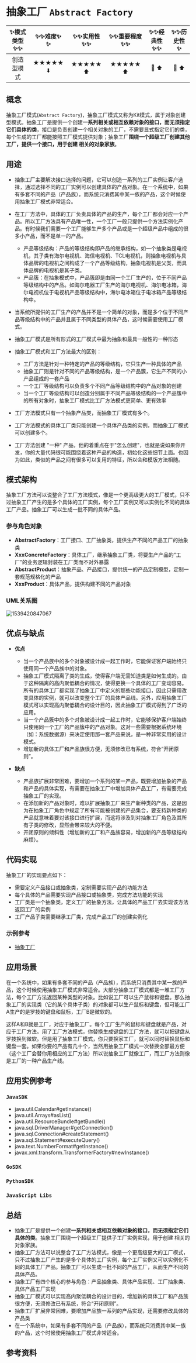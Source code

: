 # 抽象工厂 `Abstract Factory`

| :sparkles:模式类型:sparkles::sparkles:|:sparkles::sparkles:难度:sparkles:  :sparkles: | :sparkles::sparkles:实用性:sparkles::sparkles: | :sparkles::sparkles:重要程度:sparkles::sparkles: |  :sparkles::sparkles:经典性:sparkles::sparkles: | :sparkles::sparkles:历史性:sparkles: |
| :----------------------------------------: | :-----------------------------------------------: | :-------------------------------------------------: | :----------------------------------------------------: | :--------------------------------------------------: | :--------------------------------------: |
|              创造型模式                              |                ★★★★★ :arrow_down:                 |                  ★★★★★ :arrow_up:                   |                    ★★★★★ :arrow_up:                    |              :green_heart:  :arrow_up:               |        :green_heart:  :arrow_up:         |

## 概念
抽象工厂模式(`Abstract Factory`)，抽象工厂模式又称为Kit模式，属于对象创建型模式。抽象工厂是提供一个创建**一系列相关或相互依赖对象的接口，而无须指定它们具体的类**，接口是负责创建一个相关对象的工厂，不需要显式指定它们的类，每个生成的工厂都能按照工厂模式提供对象；抽象工厂**围绕一个超级工厂创建其他工厂，提供一个接口，用于创建 相关的对象家族**。


## 用途
+ 抽象工厂主要解决接口选择的问题，它可以创造一系列的工厂实例让客户选择，通过选择不同的工厂实例可以创建具体的产品对象。在一个系统中，如果有多套不同的产品（产品族），而系统只消费其中某一族的产品，这个时候使用抽象工厂模式非常适合。
+ 在工厂方法中，具体的工厂负责具体的产品的生产，每个工厂都会对应一个产品。所以工厂方法具有产品唯一性，一个工厂一般只提供一个方法实例化产品。有时候我们需要一个工厂能够生产多个产品或是一个超级产品中组成的很多小产品，而不是单一的产品。
	- 产品等级结构：产品的等级结构即产品的继承结构，如一个抽象类是电视机，其子类有海尔电视机、海信电视机、TCL电视机，则抽象电视机与具体品牌的电视机之间构成了一个产品等级结构，抽象电视机是父类，而具体品牌的电视机是其子类。
	- 产品簇：在抽象模式中，产品簇即是由同一个工厂生产的，位于不同产品等级结构中的产品。如海尔电器工厂生产的海尔电视机、海尔电冰箱，海尔电视机位于电视机产品等级结构中，海尔电冰箱位于电冰箱产品等级结构中。
+ 当系统所提供的工厂生产的产品并不是一个简单的对象，而是多个位于不同产品等级结构中的产品并且属于不同类型的具体产品，这时候需要使用工厂模式。
+ 抽象工厂模式是所有形式的工厂模式中最为抽象和最具一般性的一种形态
+ 抽象工厂模式和工厂方法最大的区别：
	- 工厂方法是针对一种特定的产品的等级结构，它只生产一种具体的产品
	- 抽象工厂则是针对不同的产品等级结构，是一个产品簇，它生产不同的小产品组成的一套产品
	- 一个工厂等级结构可以负责多个不同产品等级结构中的产品对象的创建 
	- 当一个工厂等级结构可以创造分别属于不同产品等级结构的一个产品簇中的所有对象时，抽象工厂模式比工厂方法模式更简单、更有效率
	
+ 工厂方法模式只有一个抽象产品类，而抽象工厂模式有多个。   
+ 工厂方法模式的具体工厂类只能创建一个具体产品类的实例，而抽象工厂模式可以创建多个。
+ 工厂方法创建 "一种" 产品，他的着重点在于"怎么创建"，也就是说如果你开发，你的大量代码很可能围绕着这种产品的构造，初始化这些细节上面。也因为如此，类似的产品之间有很多可以复用的特征，所以会和模版方法相随。	

## 模式架构
抽象工厂方法可以说整合了工厂方法模式，像是一个更高级更大的工厂模式，只不过抽象工厂产生的是多个具体的工厂实例，每个工厂实例又可以实例化不同的具体工厂产品。抽象工厂可以生成一批不同的具体产品。

### 参与角色对象
+ **AbstractFactory**：工厂接口、工厂抽象类，提供生产不同的产品工厂的抽象类
+ **XxxConcreteFactory**：具体工厂，继承抽象工厂类，将要生产产品的“工厂”的业务逻辑封装在工厂类而不对外暴露
+ **AbstractProduct**：抽象产品、产品接口，提供统一的产品定制模型，定制一套规范规格化的产品
+ **XxxProduct**：具体产品，提供构建不同的产品对象
  

### UML关系图
![1539420847067](../../.images/1539420847067.png)


## 优点与缺点
+ **优点**
	- 当一个产品族中的多个对象被设计成一起工作时，它能保证客户端始终只使用同一个产品族中的对象。
	- 抽象工厂模式隔离了类的生成，使得客户端无需知道类是如何生成的。由于这种隔离的高内聚低耦合的情况，使得更换一个具体的工厂变动容易。所有的具体工厂都实现了抽象工厂中定义的那些功能接口，因此只需用改变具体的实例，就可以改变整个工厂的具体产品线。另外，应用抽象工厂模式可以实现高内聚低耦合的设计目的，因此抽象工厂模式得到了广泛的应用。
	- 当一个产品簇中的多个对象被设计成一起工作时，它能够保护客户端始终只使用同一个工厂的产品簇中的产品对象。这对一些需要根据系统环境（如：系统数据源）来决定使用那一套产品来说，是一种非常实用的设计模式。
	- 增加新的具体工厂和产品族很方便，无须修改已有系统，符合“开闭原则”。
	
+ **缺点**
	- 产品族扩展非常困难，要增加一个系列的某一产品，既要增加抽象的产品和产品的具体实现，有需要在抽象工厂中增加具体产品工厂，有需要完成抽象工厂的实现。
	- 在添加新的产品对象时，难以扩展抽象工厂来生产新种类的产品，这是因为在抽象工厂角色中规定了所有可能被创建的产品集合，要支持新种类的产品就意味着要对该接口进行扩展，而这将涉及到对抽象工厂角色及其所有子类的修改，显然会带来较大的不便。
	- 开闭原则的倾斜性（增加新的工厂和产品族容易，增加新的产品等级结构麻烦）。

## 代码实现
抽象工厂的实现要点如下：
+ 需要定义产品接口或抽象类，定制需要实现产品的功能方法
+ 每个具体的产品需要实现产品接口或抽象类，完成方法功能的实现
+ 工厂类是一个抽象类，定义工厂的抽象方法，让具体的产品工厂去实现该方法返回工厂的实例
+ 工厂产品子类需要继承工厂类，完成产品工厂的创建实例化

### 示例参考
+ [抽象工厂](./java/io/github/hooj0/abstractfactory/)


## 应用场景
在一个系统中，如果有多套不同的产品（产品族），而系统只消费其中某一族的产品，这个时候使用抽象工厂模式非常适合。大部分抽象工厂模式都是一堆工厂方法，每个工厂方法返回某种类型的对象。比如说工厂可以生产鼠标和键盘。那么抽象工厂的实现类（它的某个具体子类）的对象都可以生产鼠标和键盘，但可能工厂A生产的是罗技的键盘和鼠标，工厂B是微软的。

这样A和B就是工厂，对应于抽象工厂。每个工厂生产的鼠标和键盘就是产品，对应于工厂方法。用了工厂方法模式，你替换生成键盘的工厂方法，就可以把键盘从罗技换到微软。但是用了抽象工厂模式，你只要换家工厂，就可以同时替换鼠标和键盘一套。如果你要的产品有几十个，当然用抽象工厂模式一次替换全部最方便（这个工厂会替你用相应的工厂方法）所以说抽象工厂就像工厂，而工厂方法则像是工厂的一种产品生产线。


## 应用实例参考

### `JavaSDK` 
+ java.util.Calendar#getInstance()
+ java.util.Arrays#asList()
+ java.util.ResourceBundle#getBundle()
+ java.sql.DriverManager#getConnection()
+ java.sql.Connection#createStatement()
+ java.sql.Statement#executeQuery()
+ java.text.NumberFormat#getInstance()
+ javax.xml.transform.TransformerFactory#newInstance()

### `GoSDK`

### `PythonSDK`

### `JavaScript Libs`



## 总结

+ 抽象工厂是提供一个创建**一系列相关或相互依赖对象的接口，而无须指定它们具体的类**。抽象工厂围绕一个超级工厂提供子工厂实例实现，用于创建 相关的对象家族。
+ 抽象工厂方法可以说整合了工厂方法模式，像是一个更高级更大的工厂模式，只不过抽象工厂产生的是多个具体的工厂实例，每个工厂实例又可以实例化不同的具体工厂产品。抽象工厂可以生成一批不同的产品工厂，从而生产不同的具体产品。
+ 抽象工厂有四个核心的参与角色：产品抽象类、具体产品实现、工厂抽象类、具体产品工厂实现
+ 抽象工厂模式可以实现高内聚低耦合的设计目的，增加新的具体工厂和产品族很方便，无须修改已有系统，符合“开闭原则”。
+ 抽象工厂扩展非常困难，要增加产品族一系列的产品实现，还需要修改具体的产品类
+ 在一个系统中，如果有多套不同的产品（产品族），而系统只消费其中某一族的产品，这个时候使用抽象工厂模式非常适合。


## 参考资料





